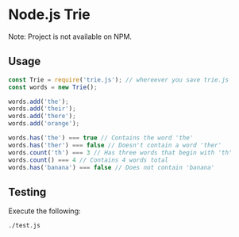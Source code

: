 # Node.js Trie

Note: Project is not available on NPM.

## Usage

```js
const Trie = require('trie.js'); // whereever you save trie.js
const words = new Trie();

words.add('the');
words.add('their');
words.add('there');
words.add('orange');

words.has('the') === true // Contains the word 'the'
words.has('ther') === false // Doesn't contain a word 'ther'
words.count('th') === 3 // Has three words that begin with 'th'
words.count() === 4 // Contains 4 words total
words.has('banana') === false // Does not contain 'banana'
```

## Testing

Execute the following:

```sh
./test.js
```
